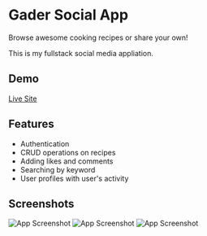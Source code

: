 
# Gader Social App

 Browse awesome cooking recipes or share your own!

 This is my fullstack social media appliation.
 

## Demo

[Live Site](https://gader-social-app.onrender.com/)


## Features

* Authentication
* CRUD operations on recipes
* Adding likes and comments
* Searching by keyword
* User profiles with user's activity


## Screenshots

![App Screenshot](https://i.postimg.cc/W1ymRCny/Screenshot-2023-03-07-at-20-15-47-Gader.png)
![App Screenshot](https://i.postimg.cc/Pr2zyP8T/Screenshot-2023-03-07-at-20-16-31-Gader.png)
![App Screenshot](https://i.postimg.cc/YSm6tRDC/Screenshot-2023-03-07-at-20-16-24-Gader.png)
